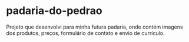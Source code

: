 # padaria-do-pedrao
Projeto que desenvolvi para minha futura padaria, onde contém imagens dos produtos, preços, formulário de contato e envio de currículo. 
